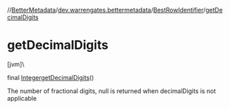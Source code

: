 //[BetterMetadata](../../../index.md)/[dev.warrengates.bettermetadata](../index.md)/[BestRowIdentifier](index.md)/[getDecimalDigits](get-decimal-digits.md)

# getDecimalDigits

[jvm]\

final [Integer](https://docs.oracle.com/javase/8/docs/api/java/lang/Integer.html)[getDecimalDigits](get-decimal-digits.md)()

The number of fractional digits, null is returned when decimalDigits is not applicable
